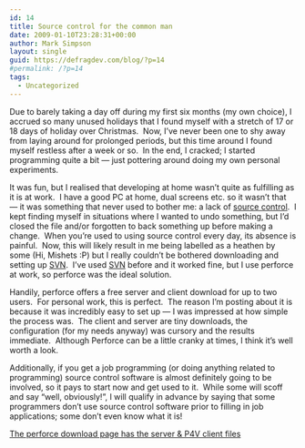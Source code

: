 ```yaml
---
id: 14
title: Source control for the common man
date: 2009-01-10T23:28:31+00:00
author: Mark Simpson
layout: single
guid: https://defragdev.com/blog/?p=14
#permalink: /?p=14
tags:
  - Uncategorized
---
```

Due to barely taking a day off during my first six months (my own choice), I accrued so many unused holidays that I found myself with a stretch of 17 or 18 days of holiday over Christmas.  Now, I&#8217;ve never been one to shy away from laying around for prolonged periods, but this time around I found myself restless after a week or so.  In the end, I cracked; I started programming quite a bit &#8212; just pottering around doing my own personal experiments.

It was fun, but I realised that developing at home wasn&#8217;t quite as fulfilling as it is at work.  I have a good PC at home, dual screens etc. so it wasn&#8217;t that &#8212; it was something that never used to bother me: a lack of [source control](http://en.wikipedia.org/wiki/Source_control).  I kept finding myself in situations where I wanted to undo something, but I&#8217;d closed the file and/or forgotten to back something up before making a change.  When you&#8217;re used to using source control every day, its absence is painful.  Now, this will likely result in me being labelled as a heathen by some (Hi, Mishets :P) but I really couldn&#8217;t be bothered downloading and setting up [SVN](http://subversion.tigris.org/).  I&#8217;ve used [SVN](http://subversion.tigris.org/) before and it worked fine, but I use perforce at work, so perforce was the ideal solution.

Handily, perforce offers a free server and client download for up to two users.  For personal work, this is perfect.  The reason I&#8217;m posting about it is because it was incredibly easy to set up &#8212; I was impressed at how simple the process was.  The client and server are tiny downloads, the configuration (for my needs anyway) was cursory and the results immediate.  Although Perforce can be a little cranky at times, I think it&#8217;s well worth a look.

Additionally, if you get a job programming (or doing anything related to programming) source control software is almost definitely going to be involved, so it pays to start now and get used to it.  While some will scoff and say &#8220;well, obviously!&#8221;, I will qualify in advance by saying that some programmers don&#8217;t use source control software prior to filling in job applications; some don&#8217;t even know what it is!

[The perforce download page has the server & P4V client files](http://www.perforce.com/perforce/downloads/index.html)